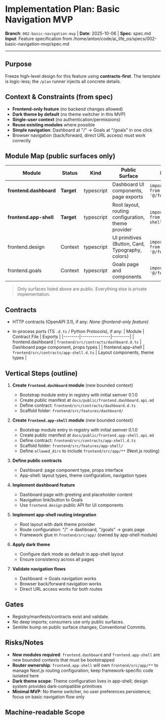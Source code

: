 # Implementation Plan: Basic Navigation MVP

**Branch**: `002-basic-navigation-mvp` | **Date**: 2025-10-06 | **Spec**: spec.md
**Input**: Feature specification from /home/anton/code/ai_life_os/specs/002-basic-navigation-mvp/spec.md

---

## Purpose
Freeze high-level design for this feature using **contracts-first**. The template is logic-less; the `/plan` runner injects all concrete details.

## Context & Constraints (from spec)
- **Frontend-only feature** (no backend changes allowed)
- **Dark theme by default** (no theme switcher in this MVP)
- **Single-user context** (no authentication/permissions)
- **Reuse existing modules** where possible
- **Simple navigation**: Dashboard at "/" → Goals at "/goals" in one click
- Browser navigation (back/forward, direct URL access) must work correctly

## Module Map (public surfaces only)

| Module | Status | Kind | Public Surface | Import Pattern |
|--------|--------|------|---------------|----------------|
| **frontend.dashboard** | **Target** | typescript | Dashboard UI components, page exports | `import * as dashboard from '@/features/dashboard'` |
| **frontend.app-shell** | **Target** | typescript | Root layout, routing configuration, theme provider | `import * as appShell from '@/features/app-shell'` |
| frontend.design | Context | typescript | UI primitives (Button, Card, Typography, colors) | `import * as design from '@/features/design'` |
| frontend.goals | Context | typescript | Goals page and components | `import * as goals from '@/features/goals'` |

> Only surfaces listed above are public. Everything else is private implementation.

## Contracts
- HTTP contracts (OpenAPI 3.1), if any:
  *None (frontend-only feature)*

- In-process ports (TS `.d.ts` / Python Protocols), if any:
  | Module | Contract File | Exports |
  |--------|---------------|---------|
  | frontend.dashboard | `frontend/src/contracts/dashboard.d.ts` | Dashboard page component, props types |
  | frontend.app-shell | `frontend/src/contracts/app-shell.d.ts` | Layout components, theme types |

## Vertical Steps (outline)
1. **Create `frontend.dashboard` module** (new bounded context)
   - Bootstrap module entry in registry with initial semver 0.1.0
   - Create public manifest at `docs/public/frontend.dashboard.api.md`
   - Define contract: `frontend/src/contracts/dashboard.d.ts`
   - Scaffold folder: `frontend/src/features/dashboard/`

2. **Create `frontend.app-shell` module** (new bounded context)
   - Bootstrap module entry in registry with initial semver 0.1.0
   - Create public manifest at `docs/public/frontend.app-shell.api.md`
   - Define contract: `frontend/src/contracts/app-shell.d.ts`
   - Scaffold folder: `frontend/src/features/app-shell/`
   - Define `allowed_dirs` to include `frontend/src/app/**` (Next.js routing)

3. **Define public contracts**
   - Dashboard: page component type, props interface
   - App-shell: layout types, theme configuration, navigation types

4. **Implement dashboard feature**
   - Dashboard page with greeting and placeholder content
   - Navigation link/button to Goals
   - Use `frontend.design` public API for UI components

5. **Implement app-shell routing integration**
   - Root layout with dark theme provider
   - Route configuration: "/" → dashboard, "/goals" → goals page
   - Framework glue in `frontend/src/app/` (owned by app-shell module)

6. **Apply dark theme**
   - Configure dark mode as default in app-shell layout
   - Ensure consistency across all pages

7. **Validate navigation flows**
   - Dashboard → Goals navigation works
   - Browser back/forward navigation works
   - Direct URL access works for both routes

## Gates
- Registry/manifests/contracts exist and validate.
- No deep imports; consumers use only public surfaces.
- SemVer bump on public surface changes; Conventional Commits.

## Risks/Notes
- **New modules required**: `frontend.dashboard` and `frontend.app-shell` are new bounded contexts that must be bootstrapped
- **Router ownership**: `frontend.app-shell` will own `frontend/src/app/**` to manage Next.js routing configuration; keep framework-specific code isolated here
- **Dark theme scope**: Theme configuration lives in app-shell; design system provides dark-compatible primitives
- **Minimal MVP**: No theme switcher, no user preferences persistence; focus on basic navigation flow only

## Machine-readable Scope
<!-- TARGET_MODULES:BEGIN
frontend.dashboard
frontend.app-shell
TARGET_MODULES:END -->
<!-- ROUTER_OWNER: frontend.app-shell -->
